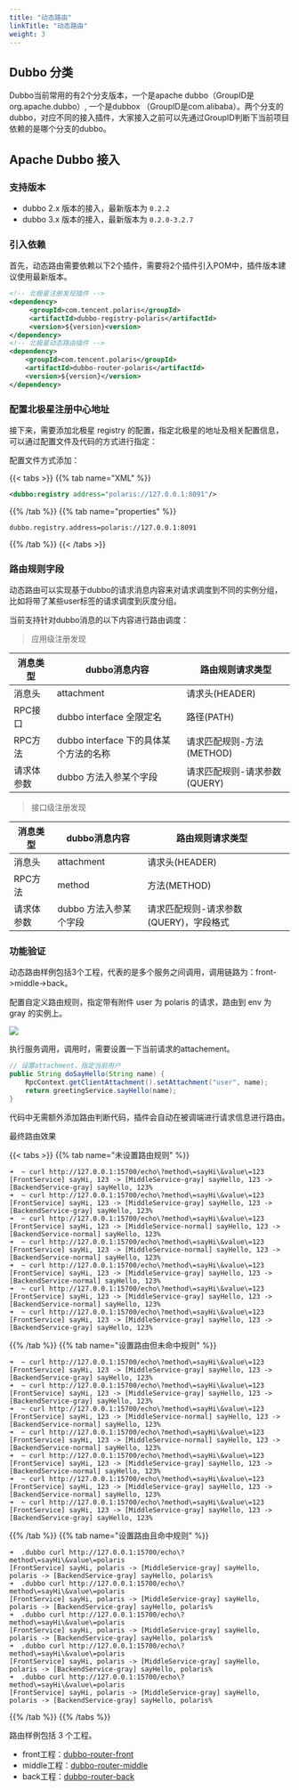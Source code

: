 ```yaml
---
title: "动态路由"
linkTitle: "动态路由"
weight: 3
---
```


## Dubbo 分类

Dubbo当前常用的有2个分支版本，一个是apache dubbo（GroupID是org.apache.dubbo）, 一个是dubbox （GroupID是com.alibaba）。两个分支的dubbo，对应不同的接入插件，大家接入之前可以先通过GroupID判断下当前项目依赖的是哪个分支的dubbo。

## Apache Dubbo 接入

### 支持版本

- dubbo 2.x 版本的接入，最新版本为 ```0.2.2```
- dubbo 3.x 版本的接入，最新版本为 ```0.2.0-3.2.7```

### 引入依赖

首先，动态路由需要依赖以下2个插件，需要将2个插件引入POM中，插件版本建议使用最新版本。

```xml
<!-- 北极星注册发现插件 -->
<dependency>
     <groupId>com.tencent.polaris</groupId>
     <artifactId>dubbo-registry-polaris</artifactId>
     <version>${version}<version>
</dependency>
<!-- 北极星动态路由插件 -->
<dependency>
    <groupId>com.tencent.polaris</groupId>
    <artifactId>dubbo-router-polaris</artifactId>
    <version>${version}</version>
</dependency>
```

### 配置北极星注册中心地址

接下来，需要添加北极星 registry 的配置，指定北极星的地址及相关配置信息，可以通过配置文件及代码的方式进行指定：

配置文件方式添加：

{{< tabs >}}
{{% tab name="XML" %}}
```xml
<dubbo:registry address="polaris://127.0.0.1:8091"/>
```
{{% /tab %}}
{{% tab name="properties" %}}
```properties
dubbo.registry.address=polaris://127.0.0.1:8091
```
{{% /tab %}}
{{< /tabs >}}

### 路由规则字段

动态路由可以实现基于dubbo的请求消息内容来对请求调度到不同的实例分组，比如将带了某些user标签的请求调度到灰度分组。

当前支持针对dubbo消息的以下内容进行路由调度：

> 应用级注册发现

| 消息类型   | dubbo消息内容                          | 路由规则请求类型             |
|----------|----------------------------------------|----------------------------|
| 消息头     | attachment                             | 请求头(HEADER)               |
| RPC接口    | dubbo interface 全限定名               | 路径(PATH)                   |
| RPC方法    | dubbo interface 下的具体某个方法的名称 | 请求匹配规则-方法(METHOD)    |
| 请求体参数 | dubbo 方法入参某个字段                 | 请求匹配规则-请求参数(QUERY) |

> 接口级注册发现

| 消息类型 | dubbo消息内容 | 路由规则请求类型 |   |
|-------|---------------|---------------|---|
| 消息头   | attachment    | 请求头(HEADER)   |   |
| RPC方法  | method        | 方法(METHOD)             |
| 请求体参数 | dubbo 方法入参某个字段                 | 请求匹配规则-请求参数(QUERY)，字段格式 |


### 功能验证

动态路由样例包括3个工程，代表的是多个服务之间调用，调用链路为：front->middle->back。

配置自定义路由规则，指定带有附件 user 为 polaris 的请求，路由到 env 为 gray 的实例上。

![](../图片/router/dubbo-middle.png)

执行服务调用，调用时，需要设置一下当前请求的attachement。

```java
// 设置attachment，指定当前用户
public String doSayHello(String name) {
    RpcContext.getClientAttachment().setAttachment("user", name);
    return greetingService.sayHello(name);
}
```

代码中无需额外添加路由判断代码，插件会自动在被调端进行请求信息进行路由。

最终路由效果

{{< tabs >}}
{{% tab name="未设置路由规则" %}}

```log
➜  ~ curl http://127.0.0.1:15700/echo\?method\=sayHi\&value\=123
[FrontService] sayHi, 123 -> [MiddleService-gray] sayHello, 123 -> [BackendService-gray] sayHello, 123%
➜  ~ curl http://127.0.0.1:15700/echo\?method\=sayHi\&value\=123
[FrontService] sayHi, 123 -> [MiddleService-gray] sayHello, 123 -> [BackendService-gray] sayHello, 123%
➜  ~ curl http://127.0.0.1:15700/echo\?method\=sayHi\&value\=123
[FrontService] sayHi, 123 -> [MiddleService-normal] sayHello, 123 -> [BackendService-normal] sayHello, 123%
➜  ~ curl http://127.0.0.1:15700/echo\?method\=sayHi\&value\=123
[FrontService] sayHi, 123 -> [MiddleService-normal] sayHello, 123 -> [BackendService-normal] sayHello, 123%
➜  ~ curl http://127.0.0.1:15700/echo\?method\=sayHi\&value\=123
[FrontService] sayHi, 123 -> [MiddleService-gray] sayHello, 123 -> [BackendService-normal] sayHello, 123%
➜  ~ curl http://127.0.0.1:15700/echo\?method\=sayHi\&value\=123
[FrontService] sayHi, 123 -> [MiddleService-gray] sayHello, 123 -> [BackendService-normal] sayHello, 123%
➜  ~ curl http://127.0.0.1:15700/echo\?method\=sayHi\&value\=123
[FrontService] sayHi, 123 -> [MiddleService-gray] sayHello, 123 -> [BackendService-gray] sayHello, 123%
```

{{% /tab %}}
{{% tab name="设置路由但未命中规则" %}}

```log
➜  ~ curl http://127.0.0.1:15700/echo\?method\=sayHi\&value\=123
[FrontService] sayHi, 123 -> [MiddleService-gray] sayHello, 123 -> [BackendService-gray] sayHello, 123%
➜  ~ curl http://127.0.0.1:15700/echo\?method\=sayHi\&value\=123
[FrontService] sayHi, 123 -> [MiddleService-gray] sayHello, 123 -> [BackendService-gray] sayHello, 123%
➜  ~ curl http://127.0.0.1:15700/echo\?method\=sayHi\&value\=123
[FrontService] sayHi, 123 -> [MiddleService-normal] sayHello, 123 -> [BackendService-normal] sayHello, 123%
➜  ~ curl http://127.0.0.1:15700/echo\?method\=sayHi\&value\=123
[FrontService] sayHi, 123 -> [MiddleService-normal] sayHello, 123 -> [BackendService-normal] sayHello, 123%
➜  ~ curl http://127.0.0.1:15700/echo\?method\=sayHi\&value\=123
[FrontService] sayHi, 123 -> [MiddleService-gray] sayHello, 123 -> [BackendService-normal] sayHello, 123%
➜  ~ curl http://127.0.0.1:15700/echo\?method\=sayHi\&value\=123
[FrontService] sayHi, 123 -> [MiddleService-gray] sayHello, 123 -> [BackendService-normal] sayHello, 123%
➜  ~ curl http://127.0.0.1:15700/echo\?method\=sayHi\&value\=123
[FrontService] sayHi, 123 -> [MiddleService-gray] sayHello, 123 -> [BackendService-gray] sayHello, 123%
```


{{% /tab %}}
{{% tab name="设置路由且命中规则" %}}

```log
➜  .dubbo curl http://127.0.0.1:15700/echo\?method\=sayHi\&value\=polaris
[FrontService] sayHi, polaris -> [MiddleService-gray] sayHello, polaris -> [BackendService-gray] sayHello, polaris%
➜  .dubbo curl http://127.0.0.1:15700/echo\?method\=sayHi\&value\=polaris
[FrontService] sayHi, polaris -> [MiddleService-gray] sayHello, polaris -> [BackendService-gray] sayHello, polaris%
➜  .dubbo curl http://127.0.0.1:15700/echo\?method\=sayHi\&value\=polaris
[FrontService] sayHi, polaris -> [MiddleService-gray] sayHello, polaris -> [BackendService-gray] sayHello, polaris%
➜  .dubbo curl http://127.0.0.1:15700/echo\?method\=sayHi\&value\=polaris
[FrontService] sayHi, polaris -> [MiddleService-gray] sayHello, polaris -> [BackendService-gray] sayHello, polaris%
➜  .dubbo curl http://127.0.0.1:15700/echo\?method\=sayHi\&value\=polaris
[FrontService] sayHi, polaris -> [MiddleService-gray] sayHello, polaris -> [BackendService-gray] sayHello, polaris%
```


{{% /tab %}}
{{% /tabs %}}


路由样例包括 3 个工程。

- front工程：[dubbo-router-front](https://github.com/polarismesh/dubbo-java-polaris/tree/main/dubbo/dubbo-examples/dubbo-router-example/dubbo-router-front)
- middle工程：[dubbo-router-middle](https://github.com/polarismesh/dubbo-java-polaris/tree/main/dubbo/dubbo-examples/dubbo-router-example/dubbo-router-middle)
- back工程：[dubbo-router-back](https://github.com/polarismesh/dubbo-java-polaris/tree/main/dubbo/dubbo-examples/dubbo-router-example/dubbo-router-back)
